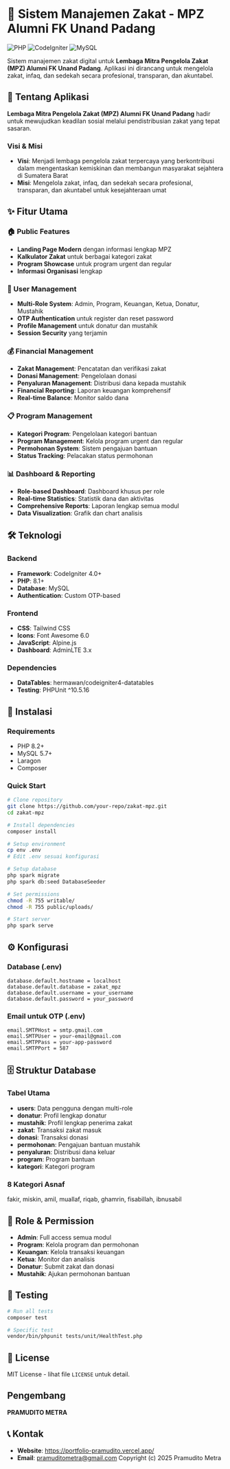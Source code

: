 # 🕌 Sistem Manajemen Zakat - MPZ Alumni FK Unand Padang

![PHP](https://img.shields.io/badge/PHP-8.1+-777BB4?style=flat&logo=php&logoColor=white)
![CodeIgniter](https://img.shields.io/badge/CodeIgniter-4.0+-EF4223?style=flat&logo=codeigniter&logoColor=white)
![MySQL](https://img.shields.io/badge/MySQL-4479A1?style=flat&logo=mysql&logoColor=white)

Sistem manajemen zakat digital untuk **Lembaga Mitra Pengelola Zakat (MPZ) Alumni FK Unand Padang**. Aplikasi ini dirancang untuk mengelola zakat, infaq, dan sedekah secara profesional, transparan, dan akuntabel.

## 🎯 Tentang Aplikasi

**Lembaga Mitra Pengelola Zakat (MPZ) Alumni FK Unand Padang** hadir untuk mewujudkan keadilan sosial melalui pendistribusian zakat yang tepat sasaran.

### Visi & Misi
- **Visi**: Menjadi lembaga pengelola zakat terpercaya yang berkontribusi dalam mengentaskan kemiskinan dan membangun masyarakat sejahtera di Sumatera Barat
- **Misi**: Mengelola zakat, infaq, dan sedekah secara profesional, transparan, dan akuntabel untuk kesejahteraan umat

## ✨ Fitur Utama

### 🏠 Public Features
- **Landing Page Modern** dengan informasi lengkap MPZ
- **Kalkulator Zakat** untuk berbagai kategori zakat
- **Program Showcase** untuk program urgent dan regular
- **Informasi Organisasi** lengkap

### 👥 User Management
- **Multi-Role System**: Admin, Program, Keuangan, Ketua, Donatur, Mustahik
- **OTP Authentication** untuk register dan reset password
- **Profile Management** untuk donatur dan mustahik
- **Session Security** yang terjamin

### 💰 Financial Management
- **Zakat Management**: Pencatatan dan verifikasi zakat
- **Donasi Management**: Pengelolaan donasi
- **Penyaluran Management**: Distribusi dana kepada mustahik
- **Financial Reporting**: Laporan keuangan komprehensif
- **Real-time Balance**: Monitor saldo dana

### 📋 Program Management
- **Kategori Program**: Pengelolaan kategori bantuan
- **Program Management**: Kelola program urgent dan regular
- **Permohonan System**: Sistem pengajuan bantuan
- **Status Tracking**: Pelacakan status permohonan

### 📊 Dashboard & Reporting
- **Role-based Dashboard**: Dashboard khusus per role
- **Real-time Statistics**: Statistik dana dan aktivitas
- **Comprehensive Reports**: Laporan lengkap semua modul
- **Data Visualization**: Grafik dan chart analisis

## 🛠 Teknologi

### Backend
- **Framework**: CodeIgniter 4.0+
- **PHP**: 8.1+
- **Database**: MySQL
- **Authentication**: Custom OTP-based

### Frontend
- **CSS**: Tailwind CSS
- **Icons**: Font Awesome 6.0
- **JavaScript**: Alpine.js
- **Dashboard**: AdminLTE 3.x

### Dependencies
- **DataTables**: hermawan/codeigniter4-datatables
- **Testing**: PHPUnit ^10.5.16

## 🚀 Instalasi

### Requirements
- PHP 8.2+
- MySQL 5.7+
- Laragon
- Composer

### Quick Start
```bash
# Clone repository
git clone https://github.com/your-repo/zakat-mpz.git
cd zakat-mpz

# Install dependencies
composer install

# Setup environment
cp env .env
# Edit .env sesuai konfigurasi

# Setup database
php spark migrate
php spark db:seed DatabaseSeeder

# Set permissions
chmod -R 755 writable/
chmod -R 755 public/uploads/

# Start server
php spark serve
```

## ⚙️ Konfigurasi

### Database (.env)
```env
database.default.hostname = localhost
database.default.database = zakat_mpz
database.default.username = your_username
database.default.password = your_password
```

### Email untuk OTP (.env)
```env
email.SMTPHost = smtp.gmail.com
email.SMTPUser = your-email@gmail.com
email.SMTPPass = your-app-password
email.SMTPPort = 587
```

## 🗄️ Struktur Database

### Tabel Utama
- **users**: Data pengguna dengan multi-role
- **donatur**: Profil lengkap donatur
- **mustahik**: Profil lengkap penerima zakat
- **zakat**: Transaksi zakat masuk
- **donasi**: Transaksi donasi
- **permohonan**: Pengajuan bantuan mustahik
- **penyaluran**: Distribusi dana keluar
- **program**: Program bantuan
- **kategori**: Kategori program

### 8 Kategori Asnaf
fakir, miskin, amil, muallaf, riqab, ghamrin, fisabillah, ibnusabil

## 🔐 Role & Permission

- **Admin**: Full access semua modul
- **Program**: Kelola program dan permohonan
- **Keuangan**: Kelola transaksi keuangan
- **Ketua**: Monitor dan analisis
- **Donatur**: Submit zakat dan donasi
- **Mustahik**: Ajukan permohonan bantuan

## 🧪 Testing

```bash
# Run all tests
composer test

# Specific test
vendor/bin/phpunit tests/unit/HealthTest.php
```

## 📄 License

MIT License - lihat file `LICENSE` untuk detail.

## Pengembang

**PRAMUDITO METRA**

## 📞 Kontak

- **Website**: https://portfolio-pramudito.vercel.app/
- **Email**: pramuditometra@gmail.com
Copyright (c) 2025 Pramudito Metra

